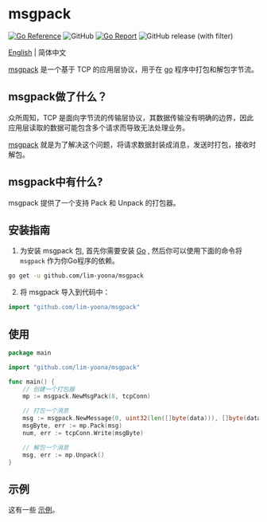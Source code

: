 # msgpack

[![Go Reference](https://pkg.go.dev/badge/github.com/lim-yoona/msgpack.svg)](https://pkg.go.dev/github.com/lim-yoona/msgpack)
![GitHub](https://img.shields.io/github/license/lim-yoona/msgpack)
[![Go Report](https://img.shields.io/badge/go%20report-A+-brightgreen.svg?style=flat)](https://goreportcard.com/report/github.com/lim-yoona/msgpack)
![GitHub release (with filter)](https://img.shields.io/github/v/release/lim-yoona/msgpack)

[English](README.md) | 简体中文  

[msgpack](https://pkg.go.dev/github.com/lim-yoona/msgpack) 是一个基于 TCP 的应用层协议，用于在 [go](https://go.dev/) 程序中打包和解包字节流。  

## msgpack做了什么？  

众所周知，TCP 是面向字节流的传输层协议，其数据传输没有明确的边界，因此应用层读取的数据可能包含多个请求而导致无法处理业务。  

[msgpack](https://pkg.go.dev/github.com/lim-yoona/msgpack) 就是为了解决这个问题，将请求数据封装成消息，发送时打包，接收时解包。  

## msgpack中有什么?  

msgpack 提供了一个支持 Pack 和 Unpack 的打包器。  

## 安装指南

1. 为安装 msgpack 包, 首先你需要安装 [Go](https://go.dev/doc/install) , 然后你可以使用下面的命令将 `msgpack` 作为你Go程序的依赖。    

```sh
go get -u github.com/lim-yoona/msgpack
```

2. 将 msgpack 导入到代码中：  

```go
import "github.com/lim-yoona/msgpack"
```

## 使用

```go
package main

import "github.com/lim-yoona/msgpack"

func main() {
    // 创建一个打包器
    mp := msgpack.NewMsgPack(8, tcpConn)

    // 打包一个消息
    msg := msgpack.NewMessage(0, uint32(len([]byte(data))), []byte(data))
    msgByte, err := mp.Pack(msg)
    num, err := tcpConn.Write(msgByte)

    // 解包一个消息
    msg, err := mp.Unpack()
}
```

## 示例

这有一些 [示例](https://github.com/lim-yoona/msgpack/tree/main/example)。  

